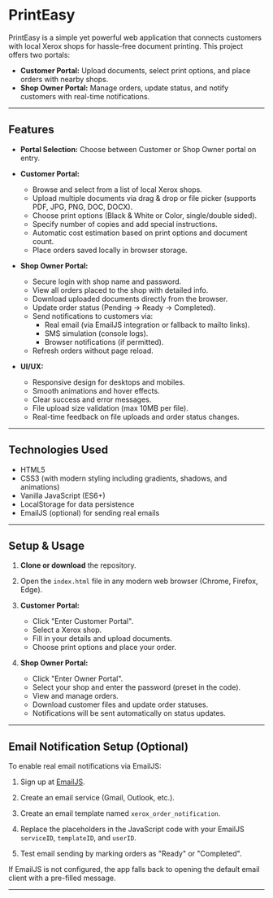 # PrintEasy 

PrintEasy is a simple yet powerful web application that connects customers with local Xerox shops for hassle-free document printing. This project offers two portals:

- **Customer Portal:** Upload documents, select print options, and place orders with nearby shops.
- **Shop Owner Portal:** Manage orders, update status, and notify customers with real-time notifications.

---

## Features

- **Portal Selection:** Choose between Customer or Shop Owner portal on entry.
- **Customer Portal:**
  - Browse and select from a list of local Xerox shops.
  - Upload multiple documents via drag & drop or file picker (supports PDF, JPG, PNG, DOC, DOCX).
  - Choose print options (Black & White or Color, single/double sided).
  - Specify number of copies and add special instructions.
  - Automatic cost estimation based on print options and document count.
  - Place orders saved locally in browser storage.
  
- **Shop Owner Portal:**
  - Secure login with shop name and password.
  - View all orders placed to the shop with detailed info.
  - Download uploaded documents directly from the browser.
  - Update order status (Pending → Ready → Completed).
  - Send notifications to customers via:
    - Real email (via EmailJS integration or fallback to mailto links).
    - SMS simulation (console logs).
    - Browser notifications (if permitted).
  - Refresh orders without page reload.

- **UI/UX:**
  - Responsive design for desktops and mobiles.
  - Smooth animations and hover effects.
  - Clear success and error messages.
  - File upload size validation (max 10MB per file).
  - Real-time feedback on file uploads and order status changes.

---

## Technologies Used

- HTML5
- CSS3 (with modern styling including gradients, shadows, and animations)
- Vanilla JavaScript (ES6+)
- LocalStorage for data persistence
- EmailJS (optional) for sending real emails

---

## Setup & Usage

1. **Clone or download** the repository.

2. Open the `index.html` file in any modern web browser (Chrome, Firefox, Edge).

3. **Customer Portal:**
   - Click "Enter Customer Portal".
   - Select a Xerox shop.
   - Fill in your details and upload documents.
   - Choose print options and place your order.

4. **Shop Owner Portal:**
   - Click "Enter Owner Portal".
   - Select your shop and enter the password (preset in the code).
   - View and manage orders.
   - Download customer files and update order statuses.
   - Notifications will be sent automatically on status updates.

---

## Email Notification Setup (Optional)

To enable real email notifications via EmailJS:

1. Sign up at [EmailJS](https://www.emailjs.com/).

2. Create an email service (Gmail, Outlook, etc.).

3. Create an email template named `xerox_order_notification`.

4. Replace the placeholders in the JavaScript code with your EmailJS `serviceID`, `templateID`, and `userID`.

5. Test email sending by marking orders as "Ready" or "Completed".

If EmailJS is not configured, the app falls back to opening the default email client with a pre-filled message.

---


